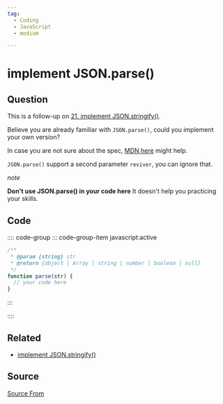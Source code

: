 ```yaml
---
tag:
  - Coding
  - JavaScript
  - medium

---
```

  
# implement JSON.parse()

## Question
This is a follow-up on [21\. implement JSON.stringify()](https://bigfrontend.dev/problem/implement-JSON-stringify).

Believe you are already familiar with `JSON.parse()`, could you implement your own version?

In case you are not sure about the spec, [MDN here](https://developer.mozilla.org/en-US/docs/Web/JavaScript/Reference/Global_Objects/JSON/parse) might help.

`JSON.parse()` support a second parameter `reviver`, you can ignore that.

_note_

**Don't use JSON.parse() in your code here** It doesn't help you practicing your skills.

## Code
:::: code-group
::: code-group-item javascript:active
```javascript
/**
 * @param {string} str
 * @return {object | Array | string | number | boolean | null}
 */
function parse(str) {
  // your code here
}
```
:::
    
::::


## Related

+ [implement JSON.stringify()](./implement-JSON-stringify)
##  Source
[Source From](https://bigfrontend.dev/problem/implement-JSON-parse)

  
